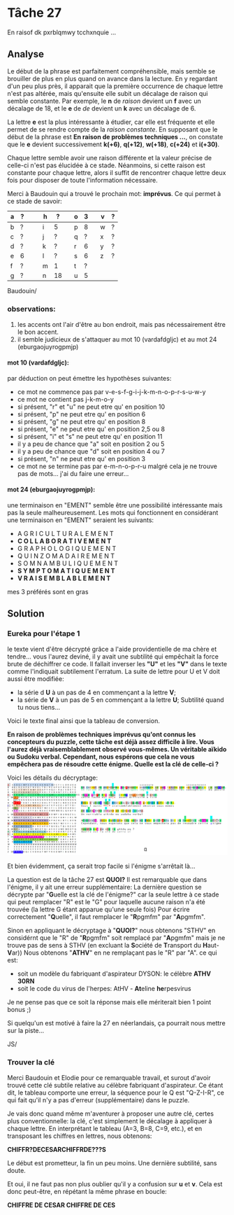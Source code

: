 # Tâche 27

En raisof dk pxrblqmwy tcchxnquie ...

## Analyse

Le début de la phrase est parfaitement compréhensible, mais semble se brouiller de plus en plus quand on avance dans la lecture. En y regardant d'un peu plus près, il apparait que la première occurrence de chaque lettre n'est pas altérée, mais qu'ensuite elle subit un décalage de raison qui semble constante. Par exemple, le **n** de *raison* devient un **f** avec un décalage de 18, et le **e** de *de* devient un **k** avec un décalage de 6.

La lettre **e** est la plus intéressante à étudier, car elle est fréquente et elle permet de se rendre compte de la *raison constante*. En supposant que le début de la phrase est **En raison de problèmes techniques ...**, on constate que le **e** devient successivement **k(+6)**, **q(+12)**, **w(+18)**, **c(+24)** et **i(+30)**.

Chaque lettre semble avoir une raison différente et la valeur précise de celle-ci n'est pas élucidée à ce stade. Néanmoins, si cette raison est constante pour chaque lettre, alors il suffit de rencontrer chaque lettre deux fois pour disposer de toute l'information nécessaire.

Merci à Baudouin qui a trouvé le prochain mot: **imprévus**. Ce qui permet à ce stade de savoir:

| a | ? | | | h | ? | | o | 3 | | v | ? |
| --- | --- | --- | --- | --- | --- | --- | --- | --- | --- | --- | --- |
| b | ? | | | i | 5 | | p | 8 | | w | ? |
| c | ? | | | j | ? | | q | ? | | x | ? |
| d | ? | | | k | ? | | r | 6 | | y | ? |
| e | 6 | | | l | ? | | s | 6 | | z | ? |
| f | ? | | | m | 1 | | t | ? | |   |   |
| g | ? | | | n | 18| | u | 5 | |   |   |


Baudouin/
### observations: 
1. les accents ont l'air d'être au bon endroit, mais pas nécessairement être le bon accent.
2. il semble judicieux de s'attaquer au mot 10 (vardafdgljc) et au mot 24 (eburgaojuyrogpmjp)

#### mot 10 (vardafdgljc):
par déduction on peut émettre les hypothèses suivantes:
* ce mot ne commence pas par v-e-s-f-g-i-j-k-m-n-o-p-r-s-u-w-y
* ce mot ne contient pas j-k-m-o-y
* si présent, "r" et "u" ne peut etre qu' en position 10
* si présent, "p" ne peut etre qu' en position 6
* si présent, "g" ne peut etre qu' en position 8
* si présent, "e" ne peut etre qu' en position 2,5 ou 8
* si présent, "i" et "s" ne peut etre qu' en position 11
* il y a peu de chance que "a" soit en position 2 ou 5
* il y a peu de chance que "d" soit en position 4 ou 7
* si présent, "n" ne peut etre qu' en position 3	
* ce mot ne se termine pas par e-m-n-o-p-r-u
malgré cela je ne trouve pas de mots... j'ai du faire une erreur...
    
#### mot 24 (eburgaojuyrogpmjp):

une terminaison en "EMENT" semble être une possibilité intéressante mais pas la seule malheureusement. Les mots qui fonctionnent en considérant une terminaison en "EMENT" seraient les suivants:

* A	G	R	I	C	U	L	T	U	R	A	L	E	M	E	N	T
* **C	O	L	L	A	B	O	R	A	T	I	V	E	M	E	N	T**
* G	R	A	P	H	O	L	O	G	I	Q	U	E	M	E	N	T
* Q	U	I	N	Z	O	M	A	D	A	I	R	E	M	E	N	T
* S	O	M	N	A	M	B	U	L	I	Q	U	E	M	E	N	T
* **S	Y	M	P	T	O	M	A	T	I	Q	U	E	M	E	N	T**
* **V	R	A	I	S	E	M	B	L	A	B	L	E	M	E	N	T**
      
mes 3 préférés sont en gras


## Solution

### Eureka pour l'étape 1

le texte vient d'être décrypté grâce a l'aide providentielle de ma chère et tendre...
vous l'aurez deviné, il y avait une subtilité qui empêchait la force brute de déchiffrer ce code. Il fallait inverser les **"U"** et les **"V"** dans le texte comme l'indiquait subtilement l'erratum. La suite de lettre pour U et V doit aussi être modifiée: 
* la série d **U** à un pas de 4 en commençant a la lettre **V**; 
* la série de **V** à un pas de 5 en commençant a la lettre **U**;
Subtilité quand tu nous tiens...


Voici le texte final ainsi que la tableau de conversion.

**En raison de problèmes techniques imprévus qu'ont connus les concepteurs du puzzle, cette tâche est déjà assez difficile à lire. Vous l'aurez déjà vraisemblablement observé vous-mêmes.
Un véritable aïkido ou Sudoku verbal. Cependant, nous espérons que cela ne vous empêchera pas de résoudre cette énigme. Quelle est la clé de celle-ci ?**

Voici les détails du décryptage:
![decryptage](27.png)

Et bien évidemment, ça serait trop facile si l'énigme s'arrêtait là...

La question est de la tâche 27 est **QUOI?**
Il est remarquable que dans l'énigme, il y ait une erreur supplémentaire: 
La dernière question se décrypte par "**G**uelle est la clé de l'énigme?" car la seule lettre à ce stade qui peut remplacer "R" est le "G" pour laquelle aucune raison n'a été trouvée (la lettre G étant apparue qu'une seule fois)
Pour écrire correctement "**Q**uelle", il faut remplacer le "**R**pgmfm" par "**A**pgmfm".

Sinon en appliquant le décryptage à "**QUOI?**" nous obtenons "STHV" en considérnt que le "R" de "**R**pgmfm" soit remplacé par "**A**pgmfm" mais je ne trouve pas de sens à STHV (en excluant la **S**ociété de **T**ransport du **H**aut-**V**ar))
Nous obtenons "**ATHV**" en ne remplaçant pas le "R" par "A". ce qui est:
* soit un modèle du fabriquant d'aspirateur DYSON: le célèbre **ATHV 30RN**
* soit le code du virus de l'herpes: AtHV - **At**eline **he**rpesvirus

Je ne pense pas que ce soit la réponse mais elle mériterait bien 1 point bonus ;)

Si quelqu'un est motivé à faire la 27 en néerlandais, ça pourrait nous mettre sur la piste...


JS/
### Trouver la clé

Merci Baudouin et Elodie pour ce remarquable travail, et surout d'avoir trouvé cette clé subtile relative au célèbre fabriquant d'aspirateur. Ce étant dit, le tableau comporte une erreur, la séquence pour le Q est "Q-Z-I-R", ce qui fait qu'il n'y a pas d'erreur (supplémentaire) dans le puzzle.

Je vais donc quand même m'aventurer à proposer une autre clé, certes plus conventionnelle: la clé, c'est simplement le décalage à appliquer à chaque lettre. En interprétant le tableau (A=3, B=8, C=9, etc.), et en transposant les chiffres en lettres, nous obtenons:

**CHIFFR?DECESARCHIFFRDE???S**

Le début est prometteur, la fin un peu moins. Une dernière subtilité, sans doute.

Et oui, il ne faut pas non plus oublier qu'il y a confusion sur **u** et **v**. Cela est donc peut-être, en répétant la même phrase en boucle:

**CHIFFRE DE CESAR CHIFFRE DE CES**
